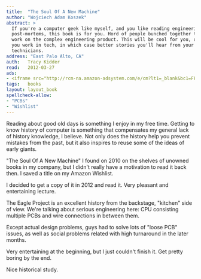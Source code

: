 ```yaml
---
title:	"The Soul Of A New Machine"
author: "Wojciech Adam Koszek"
abstract: >
  If you're a computer geek like myself, and you like reading engineering
  post-mortems, this book is for you. Hord of people bunched together to
  work on the complex engineering product. This will be cool for you, unless
  you work in tech, in which case better stories you'll hear from your lab
  technicians.
address: "East Palo Alto, CA"
auth:	Tracy Kidder
read:	2012-03-27
ads:
- <iframe src="http://rcm-na.amazon-adsystem.com/e/cm?lt1=_blank&bc1=FFFFFF&IS2=1&npa=1&bg1=FFFFFF&fc1=000000&lc1=FF0000&t=wkoszek-20&o=1&p=8&l=as4&m=amazon&f=ifr&ref=ss_til&asins=B00008RWB6" style="width:120px;height:240px;" scrolling="no" marginwidth="0" marginheight="0" frameborder="0"></iframe>
tags:	books
layout: layout_book
spellcheck-allow:
- "PCBs"
- "Wishlist"
---
```


Reading about good old days is something I enjoy in my free time.
Getting to know history of computer is something that compensates my general
lack of history knowledge, I believe.
Not only does the history help you prevent mistakes from the past, but it
also inspires to reuse some of the ideas of early giants.

"The Soul Of A New Machine" I found on 2010 on the shelves of unowned books in my
company, but I didn't really have a motivation to read it back then. I saved
a title on my Amazon Wishlist.

I decided to get a copy of it in 2012 and read it. Very pleasant and
entertaining lecture.

The Eagle Project is an excellent history from the backstage, "kitchen" side
of view. We're talking about serious engineering here: CPU consisting
multiple PCBs and wire connections in between them.

Except actual design problems, guys had to solve lots of "loose PCB" issues,
as well as social problems related with high turnaround in the later months.

Very entertaining at the beginning, but I just couldn't finish it. Get
pretty boring by the end.

Nice historical study.
